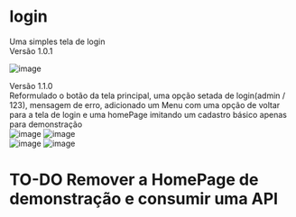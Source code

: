 # login

Uma simples tela de login  
Versão 1.0.1  

![image](https://user-images.githubusercontent.com/73318684/142338427-31e00e4c-3253-48ba-94da-cd3661ddcb69.png)  

Versão 1.1.0  
Reformulado o botão da tela principal, uma opção setada de login(admin / 123), mensagem de erro, adicionado um Menu com uma opção de voltar para a tela de login e uma homePage imitando um cadastro básico apenas para demonstração  
![image](https://user-images.githubusercontent.com/73318684/142925191-9df5a884-4115-42d7-b225-dd598f404990.png)
![image](https://user-images.githubusercontent.com/73318684/142925603-7e8e67e3-9ccf-4420-8739-d8e62ca09ad3.png)  
![image](https://user-images.githubusercontent.com/73318684/142925757-67d042c7-e214-467f-8401-8c2549bc8e12.png)
![image](https://user-images.githubusercontent.com/73318684/142925794-efa9a8e5-b667-4d1b-ae6f-3c57054c42c1.png)  

# TO-DO Remover a HomePage de demonstração e consumir uma API






